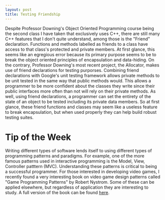 ```yaml
---
layout: post
title: Testing Friendship
---
```


Despite Professor Downing's Object Oriented Programming course being the second class I have taken that exclusively uses C++,
there are still many C++ features that I don't quite understand, among those is
the "Friend" declaration. Functions and methods labelled as friends to a
class have access to that class's protected and private members. At first glance,
this seems like an egregious error because its primary purpose seems to be to break
the object oriented principles of encapsulation and data-hiding. On the contrary, Professor Downing's
most recent project, the Allocator, makes use of friend declarations for testing purporses.
Combining friend declarations with Google's unit testing framework allows private
methods to be unit tested in the same way that public methods would. This allows
a programmer to be more confident about the classes they write since their public
interfaces more often than not will rely on their private methods. As well,
using friend declarations, a programmer can set the entirety of the state of an
object to be tested including its private data members. So at first glance, these
friend functions and classes may seem like a useless feature to break encapsulation, but
when used properly they can help build robust testing suites.

# Tip of the Week #

Writing different types of software lends itself to using different types of
programming patterns and paradigms. For example, one of the more famous patterns used in
interactive programming is the Model, View, Controller patttern (MVC). Understanding
these patterns is critical to being a successful programmer. For those interested
in developing video games, I recently found a very interesting book on video
game design patterns called "Game Programming Patterns" by Robert Nystrom. Some of these can be applied elsewhere, but regardless
of application they are interesting to study. A full version of the book can
be found [here](http://gameprogrammingpatterns.com/contents.html).